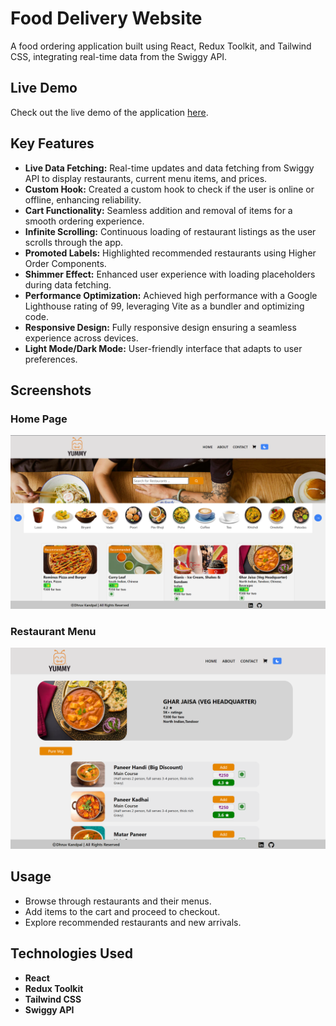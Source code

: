 # Food Delivery Website

A food ordering application built using React, Redux Toolkit, and Tailwind CSS, integrating real-time data from the Swiggy API.

## Live Demo

Check out the live demo of the application [here](https://your-food-delivery-app-link.com).

## Key Features

- **Live Data Fetching:** Real-time updates and data fetching from Swiggy API to display restaurants, current menu items, and prices.
- **Custom Hook:** Created a custom hook to check if the user is online or offline, enhancing reliability.
- **Cart Functionality:** Seamless addition and removal of items for a smooth ordering experience.
- **Infinite Scrolling:** Continuous loading of restaurant listings as the user scrolls through the app.
- **Promoted Labels:** Highlighted recommended restaurants using Higher Order Components.
- **Shimmer Effect:** Enhanced user experience with loading placeholders during data fetching.
- **Performance Optimization:** Achieved high performance with a Google Lighthouse rating of 99, leveraging Vite as a bundler and optimizing code.
- **Responsive Design:** Fully responsive design ensuring a seamless experience across devices.
- **Light Mode/Dark Mode:** User-friendly interface that adapts to user preferences.

## Screenshots

### Home Page
![Home Page](screenshots/app1.png)

### Restaurant Menu
![Restaurant Menu](screenshots/app2.png)


## Usage

- Browse through restaurants and their menus.
- Add items to the cart and proceed to checkout.
- Explore recommended restaurants and new arrivals.

## Technologies Used

- **React**
- **Redux Toolkit**
- **Tailwind CSS**
- **Swiggy API**

